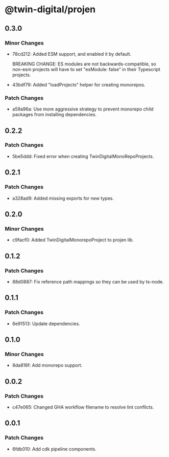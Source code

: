 # @twin-digital/projen

## 0.3.0

### Minor Changes

- 78cd212: Added ESM support, and enabled it by default.

  BREAKING CHANGE: ES modules are not backwards-compatible, so non-esm projects will have to set "esModule: false" in their Typescript projects.

- 43bdf79: Added "loadProjects" helper for creating monorepos.

### Patch Changes

- a59a96a: Use more aggressive strategy to prevent monorepo child packages from installing dependencies.

## 0.2.2

### Patch Changes

- 5be5ddd: Fixed error when creating TwinDigitalMonoRepoProjects.

## 0.2.1

### Patch Changes

- a328ad9: Added missing exports for new types.

## 0.2.0

### Minor Changes

- c9facf0: Added TwinDigitalMonorepoProject to projen lib.

## 0.1.2

### Patch Changes

- 88d0887: Fix reference path mappings so they can be used by ts-node.

## 0.1.1

### Patch Changes

- 6e91513: Update dependencies.

## 0.1.0

### Minor Changes

- 8da816f: Add monorepo support.

## 0.0.2

### Patch Changes

- c47e065: Changed GHA workflow filename to resolve lint conflicts.

## 0.0.1

### Patch Changes

- 6fdb010: Add cdk pipeline components.
